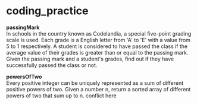 # coding_practice

__passingMark__  
In schools in the country known as Codelandia, a special five-point grading scale is used.
Each grade is a English letter from 'A' to 'E' with a value from 5 to 1 respectively.
A student is considered to have passed the class if the average value of their grades is greater than or equal to the passing mark.
Given the passing mark and a student's grades, find out if they have successfully passed the class or not.
  
    
__powersOfTwo__  
Every positive integer can be uniquely represented as a sum of different positive powers of two.
Given a number n, return a sorted array of different powers of two that sum up to n.
conflict here
